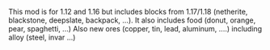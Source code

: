This mod is for 1.12 and 1.16 but includes blocks from 1.17/1.18 (netherite, blackstone, deepslate, backpack, ...).
It also includes food (donut, orange, pear, spaghetti, ...) 
Also new ores (copper, tin, lead, aluminum, ....) including alloy (steel, invar ...)
